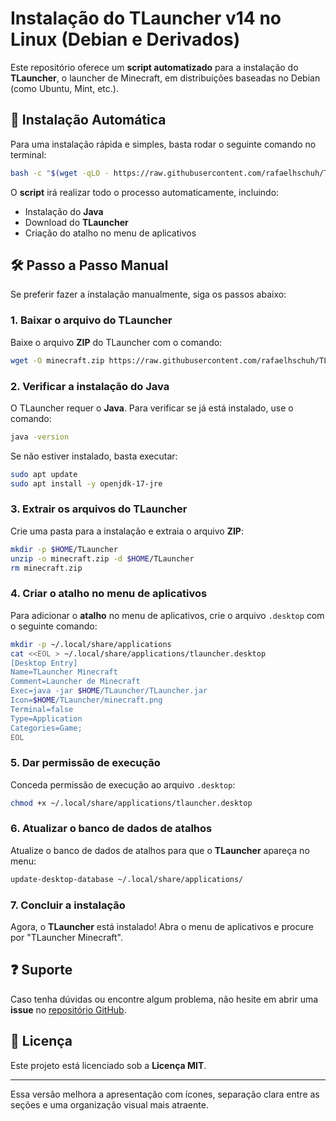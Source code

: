 # Instalação do **TLauncher v14** no Linux (Debian e Derivados)

Este repositório oferece um **script automatizado** para a instalação do **TLauncher**, o launcher de Minecraft, em distribuições baseadas no Debian (como Ubuntu, Mint, etc.).

## 🚀 Instalação Automática

Para uma instalação rápida e simples, basta rodar o seguinte comando no terminal:

```bash
bash -c "$(wget -qLO - https://raw.githubusercontent.com/rafaelhschuh/TLauncher-install-linux/refs/heads/main/install.sh)"
```

O **script** irá realizar todo o processo automaticamente, incluindo:

- Instalação do **Java**
- Download do **TLauncher**
- Criação do atalho no menu de aplicativos

## 🛠️ Passo a Passo Manual

Se preferir fazer a instalação manualmente, siga os passos abaixo:

### 1. Baixar o arquivo do TLauncher

Baixe o arquivo **ZIP** do TLauncher com o comando:

```bash
wget -O minecraft.zip https://raw.githubusercontent.com/rafaelhschuh/TLauncher-install-linux/refs/heads/main/minecraft.zip
```

### 2. Verificar a instalação do Java

O TLauncher requer o **Java**. Para verificar se já está instalado, use o comando:

```bash
java -version
```

Se não estiver instalado, basta executar:

```bash
sudo apt update
sudo apt install -y openjdk-17-jre
```

### 3. Extrair os arquivos do TLauncher

Crie uma pasta para a instalação e extraia o arquivo **ZIP**:

```bash
mkdir -p $HOME/TLauncher
unzip -o minecraft.zip -d $HOME/TLauncher
rm minecraft.zip
```

### 4. Criar o atalho no menu de aplicativos

Para adicionar o **atalho** no menu de aplicativos, crie o arquivo `.desktop` com o seguinte comando:

```bash
mkdir -p ~/.local/share/applications
cat <<EOL > ~/.local/share/applications/tlauncher.desktop
[Desktop Entry]
Name=TLauncher Minecraft
Comment=Launcher de Minecraft
Exec=java -jar $HOME/TLauncher/TLauncher.jar
Icon=$HOME/TLauncher/minecraft.png
Terminal=false
Type=Application
Categories=Game;
EOL
```

### 5. Dar permissão de execução

Conceda permissão de execução ao arquivo `.desktop`:

```bash
chmod +x ~/.local/share/applications/tlauncher.desktop
```

### 6. Atualizar o banco de dados de atalhos

Atualize o banco de dados de atalhos para que o **TLauncher** apareça no menu:

```bash
update-desktop-database ~/.local/share/applications/
```

### 7. Concluir a instalação

Agora, o **TLauncher** está instalado! Abra o menu de aplicativos e procure por "TLauncher Minecraft".

## ❓ Suporte

Caso tenha dúvidas ou encontre algum problema, não hesite em abrir uma **issue** no [repositório GitHub](https://github.com/rafaelhschuh/TLauncher-install-linux).

## 📜 Licença

Este projeto está licenciado sob a **Licença MIT**.

---

Essa versão melhora a apresentação com ícones, separação clara entre as seções e uma organização visual mais atraente.